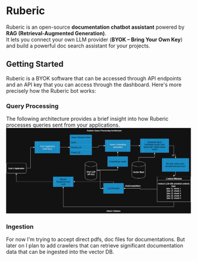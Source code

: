 # Ruberic
Ruberic is an open-source **documentation chatbot assistant** powered by **RAG (Retrieval-Augmented Generation)**.  
It lets you connect your own LLM provider (**BYOK – Bring Your Own Key**) and build a powerful doc search assistant for your projects.  

## Getting Started

Ruberic is a BYOK software that can be accessed through API endpoints and an API key that you can access through the dashboard. Here's more precisely how the Ruberic bot works: 

### Query Processing
The following architecture provides a brief insight into how Ruberic processes queries sent from your applications. 
![Query Processing Architecture Diagram](./public/ruberic_internal_architecture.png)

### Ingestion 
For now I'm trying to accept direct pdfs, doc files for documentations. But later on I plan to add crawlers that can retrieve significant documentation data that can be ingested into the vector DB. 